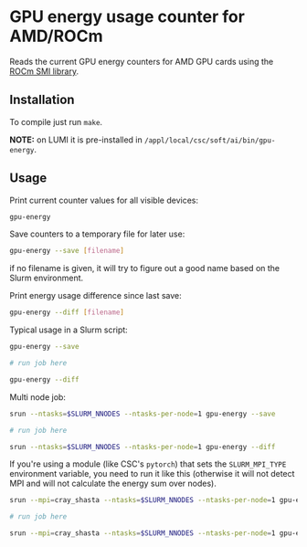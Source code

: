 # GPU energy usage counter for AMD/ROCm

Reads the current GPU energy counters for AMD GPU cards using the 
[ROCm SMI library](https://github.com/RadeonOpenCompute/rocm_smi_lib/). 

## Installation

To compile just run `make`.

**NOTE:** on LUMI it is pre-installed in `/appl/local/csc/soft/ai/bin/gpu-energy`.

## Usage

Print current counter values for all visible devices:

```bash
gpu-energy
```

Save counters to a temporary file for later use:

```bash
gpu-energy --save [filename]
```

if no filename is given, it will try to figure out a good name based
on the Slurm environment.

Print energy usage difference since last save:

```bash
gpu-energy --diff [filename]
```

Typical usage in a Slurm script:


```bash
gpu-energy --save

# run job here

gpu-energy --diff
```

Multi node job:

```bash
srun --ntasks=$SLURM_NNODES --ntasks-per-node=1 gpu-energy --save

# run job here

srun --ntasks=$SLURM_NNODES --ntasks-per-node=1 gpu-energy --diff
```

If you're using a module (like CSC's `pytorch`) that sets the
`SLURM_MPI_TYPE` environment variable, you need to run it like this
(otherwise it will not detect MPI and will not calculate the energy
sum over nodes).

```bash
srun --mpi=cray_shasta --ntasks=$SLURM_NNODES --ntasks-per-node=1 gpu-energy --save

# run job here

srun --mpi=cray_shasta --ntasks=$SLURM_NNODES --ntasks-per-node=1 gpu-energy --diff
```
